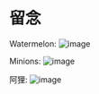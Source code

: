 # 留念

Watermelon:
![image](https://cuiwanyue.github.io/static/images/Watermelon.jpg)

Minions:
![image](https://cuiwanyue.github.io/static/images/Minions.jpg)

阿狸: 
![image](https://cuiwanyue.github.io/static/images/4.jpg)